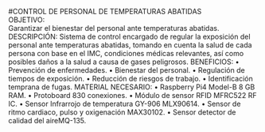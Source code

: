 #CONTROL DE PERSONAL DE TEMPERATURAS ABATIDAS<br />
OBJETIVO:<br />
Garantizar el bienestar del personal ante temperaturas abatidas.<br />
DESCRIPCIÓN:
Sistema de control encargado de regular la exposición del personal ante temperaturas abatidas, tomando en cuenta la salud de cada persona con base en el IMC, condiciones médicas relevantes, así como posibles daños a la salud a causa de gases peligrosos.
BENEFICIOS:
•	Prevención de enfermedades.
•	Bienestar del personal.
•	Regulación de tiempos de exposición.
•	Reducción de riesgos de trabajo.
•	Identificación temprana de fugas.
MATERIAL NECESARIO:
•	Raspberry Pi4 Model-B 8 GB RAM.
•	Protoboard 830 conexiones.
•	Módulo de sensor RFID MFRC522 RF IC.
•	Sensor Infrarrojo de temperatura GY-906 MLX90614.
•	Sensor de ritmo cardiaco, pulso y oxigenación MAX30102.
•	Sensor detector de calidad del aireMQ-135.


